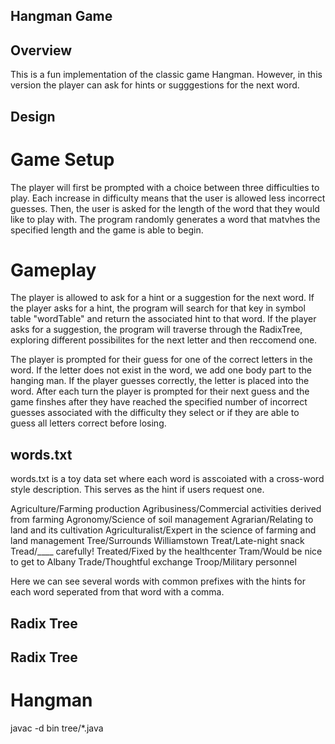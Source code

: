 ## Hangman Game

## Overview

This is a fun implementation of the classic game Hangman. However, in this version the player can ask for hints or sugggestions for the next word. 

## Design

# Game Setup

The player will first be prompted with a choice between three difficulties to play. Each increase in difficulty means that the user is allowed less incorrect guesses. Then, the user is asked for the length of the word that they would like to play with. The program randomly generates a word that matvhes the specified length and the game is able to begin.

# Gameplay

The player is allowed to ask for a hint or a suggestion for the next word. If the player asks for a hint, the program will search for that key in symbol table "wordTable" and return the associated hint to that word. If the player asks for a suggestion, the program will traverse through the RadixTree, exploring different possibilites for the next letter and then reccomend one.

The player is prompted for their guess for one of the correct letters in the word. If the letter does not exist in the word, we add one body part to the hanging man. If the player guesses correctly, the letter is placed into the word. After each turn the player is prompted for their next guess and the game finshes after they have reached the specified number of incorrect guesses associated with the difficulty they select or if they are able to guess all letters correct before losing.



## words.txt

words.txt is a toy data set where each word is asscoiated with a cross-word style description. This serves as the hint if users request one.

Agriculture/Farming production
Agribusiness/Commercial activities derived from farming
Agronomy/Science of soil management
Agrarian/Relating to land and its cultivation
Agriculturalist/Expert in the science of farming and land management 
Tree/Surrounds Williamstown
Treat/Late-night snack
Tread/____ carefully!
Treated/Fixed by the healthcenter
Tram/Would be nice to get to Albany
Trade/Thoughtful exchange
Troop/Military personnel

Here we can see several words with common prefixes with the hints for each word seperated from that word with a comma.





## Radix Tree



## Radix Tree





# Hangman
javac -d bin tree/*.java
